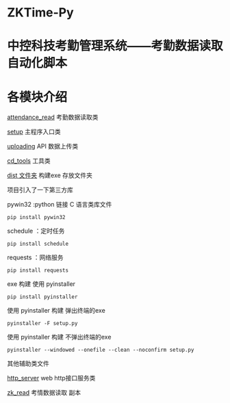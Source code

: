 # ZKTime-Py
中控科技考勤管理系统——考勤数据读取自动化脚本
==============
各模块介绍
==============
[attendance_read]()
考勤数据读取类

[setup]()
主程序入口类

[uploading]()
API 数据上传类

[cd_tools]()
工具类

[dist 文件夹]()
构建exe 存放文件夹

项目引入了一下第三方库

pywin32      :python 链接 C 语言类库文件
```
pip install pywin32
```
schedule     ：定时任务
```
pip install schedule
```
requests     ：网络服务
```
pip install requests
```

exe 构建 使用 pyinstaller
```
pip install pyinstaller
```
使用 pyinstaller 构建 弹出终端的exe
```
pyinstaller -F setup.py
```
使用 pyinstaller 构建 不弹出终端的exe
```
pyinstaller --windowed --onefile --clean --noconfirm setup.py
```

其他辅助类文件

[http_server]()
web http接口服务类

[zk_read]()
考情数据读取 副本
